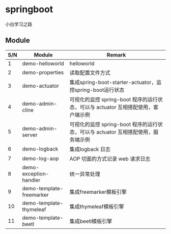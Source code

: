 # springboot

小白学习之路

## Module

| S/N  | Module                   | Remark                                                       |
| ---- | ------------------------ | ------------------------------------------------------------ |
| 1    | demo-helloworld          | helloworld                                                   |
| 2    | demo-properties          | 读取配置文件方式                                             |
| 3    | demo-actuator            | 集成spring-boot-starter-actuator，监控spring-boot运行状态    |
| 4    | demo-admin-cline         | 可视化的监控 spring-boot 程序的运行状态，可以与 actuator 互相搭配使用，客户端示例 |
| 5    | demo-admin-server        | 可视化的监控 spring-boot 程序的运行状态，可以与 actuator 互相搭配使用，服务端示例 |
| 6    | demo-logback             | 集成logback 日志                                             |
| 7    | demo-log-aop             | AOP 切面的方式记录 web 请求日志                              |
| 8    | demo-exception-handler   | 统一异常处理                                                 |
| 9    | demo-template-freemarker | 集成freemarker模板引擎                                       |
| 10   | demo-template-thymeleaf  | 集成thymeleaf模板引擎                                        |
| 11   | demo-template-beetl      | 集成beetl模板引擎                                            |



